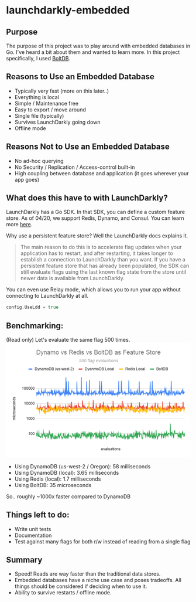 # launchdarkly-embedded

## Purpose
The purpose of this project was to play around with embedded databases in Go. 
I've heard a bit about them and wanted to learn more. 
In this project specifically, I used [BoltDB](https://github.com/boltdb/bolt).

## Reasons to Use an Embedded Database
* Typically very fast (more on this later..)
* Everything is local
* Simple / Maintenance free
* Easy to export / move around
* Single file (typically)
* Survives LaunchDarkly going down
* Offline mode

## Reasons Not to Use an Embedded Database
* No ad-hoc querying
* No Security / Replication / Access-control built-in
* High coupling between database and application (it goes wherever your app goes)

## What does this have to with LaunchDarkly?
LaunchDarkly has a Go SDK. In that SDK, you can define a custom feature store.
As of 04/20, we support Redis, Dynamo, and Consul.
You can learn more [here](https://docs.launchdarkly.com/sdk/concepts/feature-store).

Why use a persistent feature store? Well the LaunchDarkly docs explains it.
>The main reason to do this is to accelerate flag updates when your application has to restart, 
>and after restarting, it takes longer to establish a connection to LaunchDarkly than you want. 
>If you have a persistent feature store that has already been populated, the SDK can still evaluate
>flags using the last known flag state from the store until newer data is available from LaunchDarkly.

You can even use Relay mode, which allows you to run your app without connecting to LaunchDarkly at all.
```go
config.UseLdd = true
```

## Benchmarking:
(Read only)
Let's evaluate the same flag 500 times.
![benchmark-image-here](docs/benchmark.png)

* Using DynamoDB (us-west-2 / Oregon): 58 milliseconds
* Using DynamoDB (local): 3.65 milliseconds
* Using Redis (local): 1.7 milliseconds
* Using BoltDB: 35 microseconds

So.. roughly ~1000x faster compared to DynamoDB

## Things left to do:
* Write unit tests
* Documentation
* Test against many flags for both r/w instead of reading from a single flag

## Summary
* Speed! Reads are way faster than the traditional data stores.
* Embedded databases have a niche use case and poses tradeoffs. All things should be considered if deciding when to use it.
* Ability to survive restarts / offline mode.
